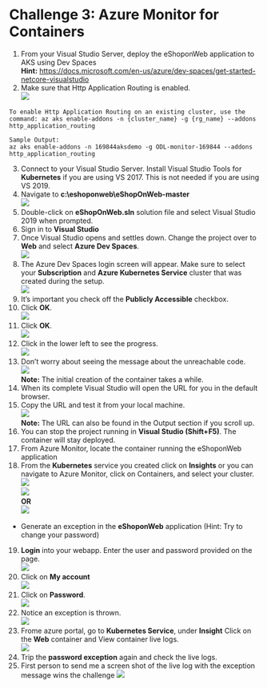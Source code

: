 # Challenge 3: Azure Monitor for Containers

1. From your Visual Studio Server, deploy the eShoponWeb application to AKS using Dev Spaces<br/>
**Hint:** https://docs.microsoft.com/en-us/azure/dev-spaces/get-started-netcore-visualstudio<br/>
2. Make sure that Http Application Routing is enabled.<br/>
   <img src="images/aks01.jpg"/><br/>
```   
To enable Http Application Routing on an existing cluster, use the command: az aks enable-addons -n {cluster_name} -g {rg_name} --addons http_application_routing
```
```
Sample Output:
az aks enable-addons -n 169844aksdemo -g ODL-monitor-169844 --addons http_application_routing
```
3. Connect to your Visual Studio Server. Install Visual Studio Tools for **Kubernetes** if you are using VS 2017. This is not needed if you are using VS 2019.<br/>
4. Navigate to **c:\eshoponweb\eShopOnWeb-master**<br/>
   <img src="images/eshop.jpg"/><br/>
5. Double-click on **eShopOnWeb.sln** solution file and select Visual Studio 2019 when prompted.<br/>
6. Sign in to **Visual Studio**<br/>
7. Once Visual Studio opens and settles down. Change the project over to **Web** and select **Azure Dev Spaces**.<br/>
   <img src="images/1.jpg"/><br/>
8. The Azure Dev Spaces login screen will appear. Make sure to select your **Subscription** and **Azure Kubernetes Service** cluster that was created during the setup.<br/>
   <img src="images/eshop2.jpg"/><br/>
9. It’s important you check off the **Publicly Accessible** checkbox.<br/>
10. Click **OK**.<br/>
   <img src="images/eshop1.jpg"/><br/>
11. Click **OK**.<br/>
   <img src="images/eshop3.jpg"/><br/>
12. Click in the lower left to see the progress.<br/>
   <img src="images/eshop4.jpg"/><br/>
13. Don’t worry about seeing the message about the unreachable code.<br/>
   <img src="images/eshop5.jpg"/><br/>
**Note:** The initial creation of the container takes a while.<br/>
14. When its complete Visual Studio will open the URL for you in the default browser.<br/>
15. Copy the URL and test it from your local machine.<br/>
   <img src="images/eshop7.jpg"/><br/>
**Note:** The URL can also be found in the Output section if you scroll up.<br/>
16. You can stop the project running in **Visual Studio (Shift+F5)**. The container will stay deployed.<br/>
17. From Azure Monitor, locate the container running the eShoponWeb application<br/>
18. From the **Kubernetes** service you created click on **Insights** or you can navigate to Azure Monitor, click on Containers, and select your cluster.<br/>
   <img src="images/eshop8.jpg"/><br/>
   <img src="images/eshop9.jpg"/><br/>
 **OR**<br/>
   <img src="images/eshop10.jpg"/><br/>
 * Generate an exception in the **eShoponWeb** application
(Hint: Try to change your password)<br/>
19. **Login** into your webapp. Enter the user and password provided on the page.<br/>
   <img src="images/eshop11.jpg"/><br/>
20. Click on **My account**<br/>
   <img src="images/eshop12.jpg"/><br/>
21. Click on **Password**.<br/>
   <img src="images/eshop13.jpg"/><br/>
22. Notice an exception is thrown.<br/>
   <img src="images/eshop14.jpg"/><br/>
23. Frome azure portal, go to **Kubernetes Service**, under **Insight** Click on the **Web** container and View container live logs.<br/>
   <img src="images/eshop15.jpg"/><br/>
24. Trip the **password exception** again and check the live logs.<br/>
25. First person to send me a screen shot of the live log with the exception message wins the challenge
   <img src="images/aks16.jpg"/><br/>
